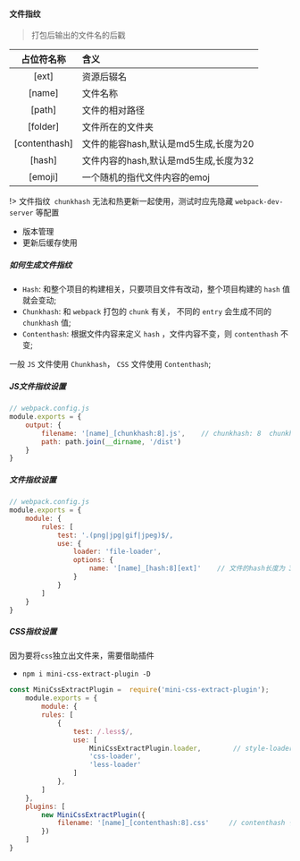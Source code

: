#### 文件指纹
> 打包后输出的文件名的后戳

|占位符名称|含义|
|:---:|:---|
|[ext]|资源后辍名|
|[name]|文件名称|
|[path]|文件的相对路径|
|[folder]|文件所在的文件夹|
|[contenthash]|文件的能容hash,默认是md5生成,长度为20|
|[hash]|文件内容的hash,默认是md5生成,长度为32|
|[emoji]|一个随机的指代文件内容的emoj|


!> 文件指纹` chunkhash` 无法和热更新一起使用，测试时应先隐藏 `webpack-dev-server` 等配置

- 版本管理
- 更新后缓存使用

##### 如何生成文件指纹
- `Hash`: 和整个项目的构建相关，只要项目文件有改动，整个项目构建的 `hash` 值就会变动;
- `Chunkhash`: 和 `webpack` 打包的 `chunk` 有关， 不同的 `entry` 会生成不同的 `chunkhash` 值;
- `Contenthash`: 根据文件内容来定义 `hash` ，文件内容不变，则 `contenthash` 不变;

一般 `JS` 文件使用 `Chunkhash`， `CSS` 文件使用 `Contenthash`;

##### JS文件指纹设置
``` js
// webpack.config.js
module.exports = {
    output: {
        filename: '[name]_[chunkhash:8].js',    // chunkhash: 8  chunkhash的长度为20为  :8 表示只截取前8位
        path: path.join(__dirname, '/dist')
    }
}
```

##### 文件指纹设置
``` js
// webpack.config.js
module.exports = {
    module: {
        rules: [
            test: '.(png|jpg|gif|jpeg)$/,
            use: {
                loader: 'file-loader',
                options: {
                    name: '[name]_[hash:8][ext]'    // 文件的hash长度为 32 位
                }
            }
        ]
    }
}
```

##### CSS指纹设置
因为要将`css`独立出文件来，需要借助插件

- `npm i mini-css-extract-plugin -D`

``` js
const MiniCssExtractPlugin =  require('mini-css-extract-plugin');
    module.exports = {
        module: {
        rules: [
            {
                test: /.less$/,
                use: [
                    MiniCssExtractPlugin.loader,        // style-loader 是将css插入到Dom中， 而此次需要独立出文件，所以进行替换
                    'css-loader',
                    'less-loader'
                ]
            },
        ]
    },
    plugins: [
        new MiniCssExtractPlugin({
            filename: '[name]_[contenthash:8].css'     // contenthash 长度为20
        })
    ]
}

```

